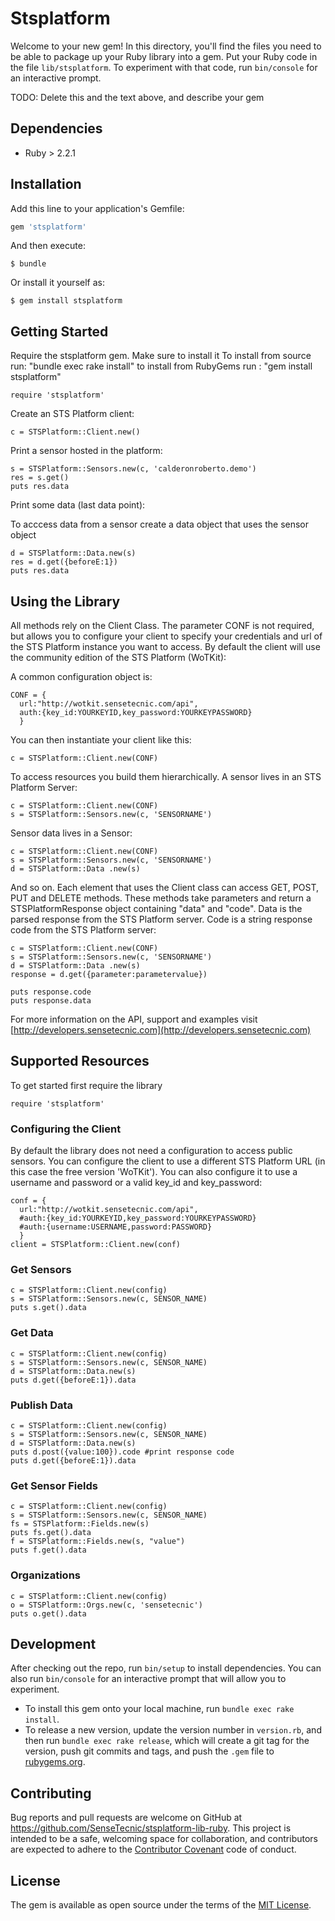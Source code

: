 # Stsplatform

Welcome to your new gem! In this directory, you'll find the files you need to be able to package up your Ruby library into a gem. Put your Ruby code in the file `lib/stsplatform`. To experiment with that code, run `bin/console` for an interactive prompt.

TODO: Delete this and the text above, and describe your gem

## Dependencies

* Ruby > 2.2.1

## Installation

Add this line to your application's Gemfile:

```ruby
gem 'stsplatform'
```

And then execute:

    $ bundle

Or install it yourself as:

    $ gem install stsplatform

## Getting Started

Require the stsplatform gem. Make sure to install it
To install from source run: "bundle exec rake install"
to install from RubyGems run : "gem install stsplatform"

```
require 'stsplatform'
```

Create an STS Platform client:

```
c = STSPlatform::Client.new()
```


Print a sensor hosted in the platform:

```
s = STSPlatform::Sensors.new(c, 'calderonroberto.demo')
res = s.get()
puts res.data
```

Print some data (last data point):

To acccess data from a sensor create a data object that uses the sensor object

```
d = STSPlatform::Data.new(s)
res = d.get({beforeE:1})
puts res.data
```

## Using the Library

All methods rely on the Client Class. The parameter CONF is not required, but allows you to configure your client to specify your credentials and url of the STS Platform instance you want to access. By default the client will use the community edition of the STS Platform (WoTKit):

A common configuration object is:

```
CONF = {
  url:"http://wotkit.sensetecnic.com/api",
  auth:{key_id:YOURKEYID,key_password:YOURKEYPASSWORD}
  }
```

You can then instantiate your client like this:

```
c = STSPlatform::Client.new(CONF)
```

To access resources you build them hierarchically. A sensor lives in an STS Platform Server:


```
c = STSPlatform::Client.new(CONF)
s = STSPlatform::Sensors.new(c, 'SENSORNAME')
```

Sensor data lives in a Sensor:

```
c = STSPlatform::Client.new(CONF)
s = STSPlatform::Sensors.new(c, 'SENSORNAME')
d = STSPlatform::Data .new(s)
```

And so on. Each element that uses the Client class can access GET, POST, PUT and DELETE methods. These methods take parameters and return a STSPlatformResponse object containing "data" and "code". Data is the parsed response from the STS Platform server. Code is a string response code from the STS Platform server:

```
c = STSPlatform::Client.new(CONF)
s = STSPlatform::Sensors.new(c, 'SENSORNAME')
d = STSPlatform::Data .new(s)
response = d.get({parameter:parametervalue})

puts response.code
puts response.data
```

For more information on the API, support and examples visit [http://developers.sensetecnic.com](http://developers.sensetecnic.com)

## Supported Resources

To get started first require the library

```
require 'stsplatform'
```

### Configuring the Client

By default the library does not need a configuration to access public sensors. You can configure the client to use a different STS Platform URL (in this case the free version 'WoTKit'). You can also configure it to use a username and password or a valid key_id and key_password:

```
conf = {
  url:"http://wotkit.sensetecnic.com/api",
  #auth:{key_id:YOURKEYID,key_password:YOURKEYPASSWORD}
  #auth:{username:USERNAME,password:PASSWORD}
  }
client = STSPlatform::Client.new(conf)
```

### Get Sensors

```
c = STSPlatform::Client.new(config)
s = STSPlatform::Sensors.new(c, SENSOR_NAME)
puts s.get().data
```

### Get Data

```
c = STSPlatform::Client.new(config)
s = STSPlatform::Sensors.new(c, SENSOR_NAME)
d = STSPlatform::Data.new(s)
puts d.get({beforeE:1}).data
```

### Publish Data

```
c = STSPlatform::Client.new(config)
s = STSPlatform::Sensors.new(c, SENSOR_NAME)
d = STSPlatform::Data.new(s)
puts d.post({value:100}).code #print response code
puts d.get({beforeE:1}).data
```

### Get Sensor Fields

```
c = STSPlatform::Client.new(config)
s = STSPlatform::Sensors.new(c, SENSOR_NAME)
fs = STSPlatform::Fields.new(s)
puts fs.get().data
f = STSPlatform::Fields.new(s, "value")
puts f.get().data
```

### Organizations

```
c = STSPlatform::Client.new(config)
o = STSPlatform::Orgs.new(c, 'sensetecnic')
puts o.get().data
```

## Development

After checking out the repo, run `bin/setup` to install dependencies. You can also run `bin/console` for an interactive prompt that will allow you to experiment.

* To install this gem onto your local machine, run `bundle exec rake install`.
* To release a new version, update the version number in `version.rb`, and then run `bundle exec rake release`, which will create a git tag for the version, push git commits and tags, and push the `.gem` file to [rubygems.org](https://rubygems.org).

## Contributing

Bug reports and pull requests are welcome on GitHub at https://github.com/SenseTecnic/stsplatform-lib-ruby. This project is intended to be a safe, welcoming space for collaboration, and contributors are expected to adhere to the [Contributor Covenant](contributor-covenant.org) code of conduct.

## License

The gem is available as open source under the terms of the [MIT License](http://opensource.org/licenses/MIT).
